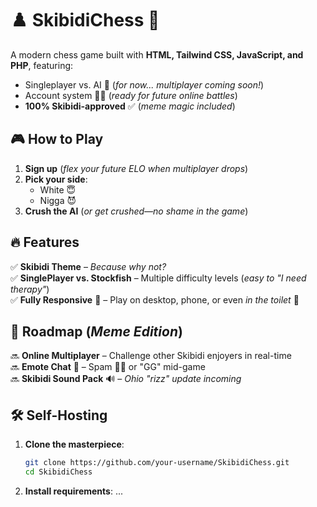 # ♟️ SkibidiChess 🚽


A modern chess game built with **HTML, Tailwind CSS, JavaScript, and PHP**, featuring:  
- Singleplayer vs. AI 🤖 (*for now... multiplayer coming soon!*)  
- Account system 🧑‍💻 (*ready for future online battles*)  
- **100% Skibidi-approved** ✅ (*meme magic included*)  


## 🎮 **How to Play**  
1. **Sign up** (*flex your future ELO when multiplayer drops*)  
2. **Pick your side**:  
   - White 😇 
   - Nigga 😈
3. **Crush the AI** (*or get crushed—no shame in the game*)  


## 🔥 **Features**  
✅ **Skibidi Theme** – *Because why not?*  
✅ **SinglePlayer vs. Stockfish** – Multiple difficulty levels (*easy to "I need therapy"*)  
✅ **Fully Responsive** 📱 – Play on desktop, phone, or even *in the toilet* 🚽  


## 🚀 **Roadmap** (*Meme Edition*)  
🔜 **Online Multiplayer** – Challenge other Skibidi enjoyers in real-time  
🔜 **Emote Chat** 💬 – Spam 🗿🍷 or "GG" mid-game  
🔜 **Skibidi Sound Pack** 🔊 – *Ohio "rizz" update incoming*  


## 🛠️ **Self-Hosting**  
1. **Clone the masterpiece**:
   
   ```bash
   git clone https://github.com/your-username/SkibidiChess.git
   cd SkibidiChess
   
2. **Install requirements**:
   ...

